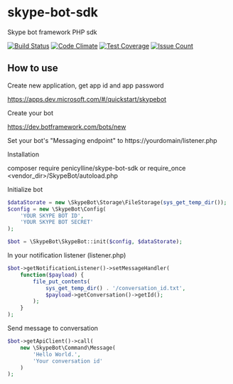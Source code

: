 # skype-bot-sdk
Skype bot framework PHP sdk

[![Build Status](https://travis-ci.org/penicylline/skype-bot-sdk.svg?branch=master)](https://travis-ci.org/penicylline/skype-bot-sdk)
[![Code Climate](https://codeclimate.com/github/penicylline/skype-bot-sdk/badges/gpa.svg)](https://codeclimate.com/github/penicylline/skype-bot-sdk)
[![Test Coverage](https://codeclimate.com/github/penicylline/skype-bot-sdk/badges/coverage.svg)](https://codeclimate.com/github/penicylline/skype-bot-sdk/coverage)
[![Issue Count](https://codeclimate.com/github/penicylline/skype-bot-sdk/badges/issue_count.svg)](https://codeclimate.com/github/penicylline/skype-bot-sdk)

How to use
-------

Create new application, get app id and app password

https://apps.dev.microsoft.com/#/quickstart/skypebot

Create your bot

https://dev.botframework.com/bots/new
 
Set your bot's "Messaging endpoint" to https://yourdomain/listener.php

Installation

composer require penicylline/skype-bot-sdk
or require_once <vendor_dir>/SkypeBot/autoload.php

Initialize bot

```php
$dataStorate = new \SkypeBot\Storage\FileStorage(sys_get_temp_dir());
$config = new \SkypeBot\Config(
    'YOUR SKYPE BOT ID',
    'YOUR SKYPE BOT SECRET'
);

$bot = \SkypeBot\SkypeBot::init($config, $dataStorate);
```

In your notification listener (listener.php)

```php
$bot->getNotificationListener()->setMessageHandler(
    function($payload) {
        file_put_contents(
            sys_get_temp_dir() . '/conversation_id.txt',
            $payload->getConversation()->getId();
        );
    }
);
```

Send message to conversation

```php
$bot->getApiClient()->call(
    new \SkypeBot\Command\Message(
        'Hello World.',
        'Your conversation id'
    )
);
```
